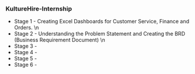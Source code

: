 ### KultureHire-Internship
* Stage 1 - Creating Excel Dashboards for Customer Service, Finance and Orders. \n
* Stage 2 - Understanding the Problem Statement and Creating the BRD (Business Requirement Document) \n
* Stage 3 -
* Stage 4 -
* Stage 5 -
* Stage 6 -
